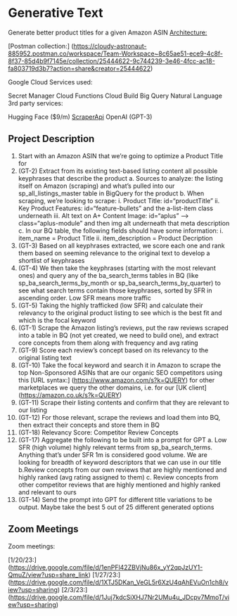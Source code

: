 # Generative Text

Generate better product titles for a given Amazon ASIN
[Architecture:](https://miro.com/app/board/uXjVMecKdOE=/?share_link_id=772918178966)

[Postman collection:] (https://cloudy-astronaut-885952.postman.co/workspace/Team-Workspace~8c65ae51-ece9-4c8f-8f37-85d4b9f7145e/collection/25444622-9c744239-3e46-4fcc-ac18-fa803719d3b7?action=share&creator=25444622)

Google Cloud Services used:

Secret Manager
Cloud Functions
Cloud Build
Big Query
Natural Language
3rd party services:

Hugging Face ($9/m)
[ScraperApi](https://www.scraperapi.com/)
OpenAI (GPT-3)


## Project Description

1. Start with an Amazon ASIN that we’re going to optimize a Product Title for
2. (GT-2) Extract from its existing text-based listing content all possible keyphrases that describe the product a. Sources to analyze: the listing itself on Amazon (scraping) and what’s pulled into our sp_all_listings_master table in BigQuery for the product b. When scraping, we’re looking to scrape: i. Product Title: id=“productTitle” ii. Key Product Features: id=“feature-bullets” and the a-list-item class underneath iii. Alt text on A+ Content Image: id=“aplus” --> class=“aplus-module” and then img alt underneath that meta description c. In our BQ table, the following fields should have some information: i. item_name = Product Title ii. item_description = Product Decription
3. (GT-3) Based on all keyphrases extracted, we score each one and rank them based on seeming relevance to the original text to develop a shortlist of keyphrases
4. (GT-4) We then take the keyphrases (starting with the most relevant ones) and query any of the ba_search_terms tables in BQ (like sp_ba_search_terms_by_month or sp_ba_search_terms_by_quarter) to see what search terms contain those keyphrases, sorted by SFR in ascending order. Low SFR means more traffic
5. (GT-5) Taking the highly trafficked (low SFR) and calculate their relevancy to the original product listing to see which is the best fit and which is the focal keyword
6. (GT-1) Scrape the Amazon listing’s reviews, put the raw reviews scraped into a table in BQ (not yet created, we need to build one), and extract core concepts from them along with frequency and avg rating
7. (GT-9) Score each review’s concept based on its relevancy to the original listing text
8. (GT-10) Take the focal keyword and search it in Amazon to scrape the top Non-Sponsored ASINs that are our organic SEO competitors using this [URL syntax:] (https://www.amazon.com/s?k=QUERY) for other marketplaces we query the other domains, i.e. for our [UK client] (https://amazon.co.uk/s?k=QUERY)
9. (GT-11) Scrape their listing contents and confirm that they are relevant to our listing
10. (GT-12) For those relevant, scrape the reviews and load them into BQ, then extract their concepts and store them in BQ
11. (GT-18) Relevancy Score: Competitor Review Concepts
12. (GT-17) Aggregate the following to be built into a prompt for GPT a. Low SFR (high volume) highly relevant terms from sp_ba_search_terms. Anything that’s under SFR 1m is considered good volume. We are looking for breadth of keyword descriptors that we can use in our title b.Review concepts from our own reviews that are highly mentioned and highly ranked (avg rating assigned to them) c. Review concepts from other competitor reviews that are highly mentioned and highly ranked and relevant to ours
13. (GT-14) Send the prompt into GPT for different title variations to be output. Maybe take the best 5 out of 25 different generated options

## Zoom Meetings

Zoom meetings:

[1/20/23:] (https://drive.google.com/file/d/1enPFl42ZBVjNu86x_yY2qpJzUY1-QmuZ/view?usp=share_link)
[1/27/23:] (https://drive.google.com/file/d/1XTJ5DKan_VeGL5r6XzU4qAhEVuOn1ch8/view?usp=sharing)
[2/3/23:] (https://drive.google.com/file/d/1Juj7kdcSiXHJ7Nr2UMu4u_JDcpv7MmoT/view?usp=sharing)